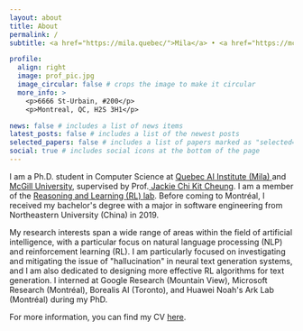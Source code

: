 ```yaml
---
layout: about
title: About
permalink: /
subtitle: <a href="https://mila.quebec/">Mila</a> • <a href="https://mcgill-nlp.github.io/">McGill University</a>

profile:
  align: right
  image: prof_pic.jpg
  image_circular: false # crops the image to make it circular
  more_info: >
    <p>6666 St-Urbain, #200</p>
    <p>Montreal, QC, H2S 3H1</p>

news: false # includes a list of news items
latest_posts: false # includes a list of the newest posts
selected_papers: false # includes a list of papers marked as "selected={true}"
social: true # includes social icons at the bottom of the page
---
```


I am a Ph.D. student in Computer Science at <a href="https://mila.quebec/en/"> Quebec AI Institute (Mila) </a> and <a href="https://cs.mcgill.ca/"> McGill University</a>, supervised by Prof.<a href="https://www.cs.mcgill.ca/~jcheung/"> Jackie Chi Kit Cheung</a>. I am a member of the <a href="http://rl.cs.mcgill.ca/">Reasoning and Learning (RL) lab</a>. Before coming to Montréal, I received my bachelor's degree with a major in software engineering from Northeastern University (China) in 2019.

My research interests span a wide range of areas within the field of artificial intelligence, with a particular focus on natural language processing (NLP) and reinforcement learning (RL). I am particularly focused on investigating and mitigating the issue of "hallucination" in neural text generation systems, and I am also dedicated to designing more effective RL algorithms for text generation. I interned at Google Research (Mountain View), Microsoft Research (Montréal), Borealis AI (Toronto), and Huawei Noah's Ark Lab (Montréal) during my PhD.

For more information, you can find my CV <a href="~/assets/pdf/CV.pdf" target="_blank">here</a>.
